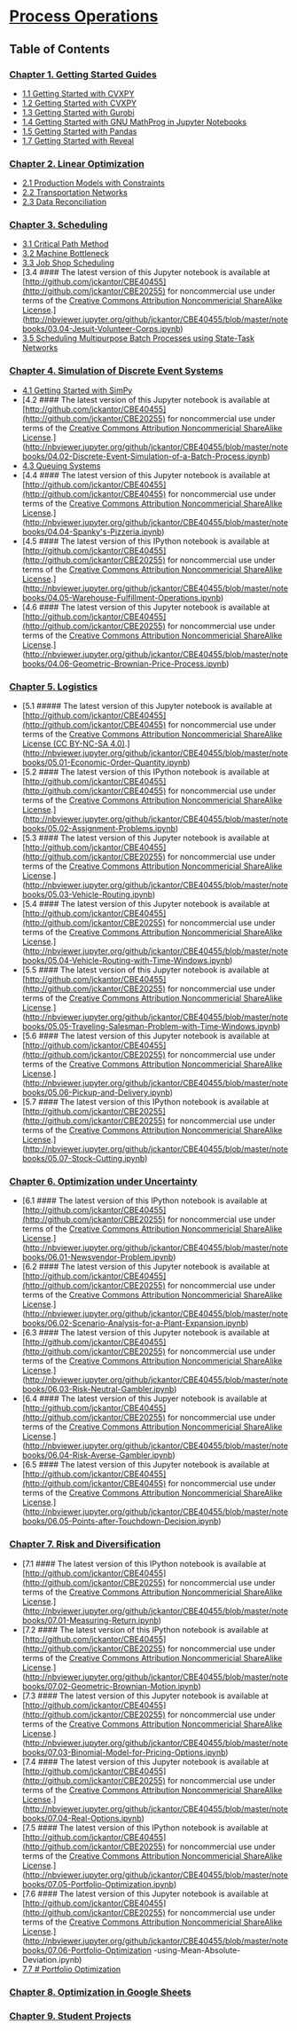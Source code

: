 
# [Process Operations](http://jckantor.github.io/CBE40455/)

## Table of Contents

### [Chapter 1. Getting Started Guides](http://nbviewer.jupyter.org/github/jckantor/CBE40455/blob/master/notebooks/01.00-Getting-Started-Guides.ipynb)
- [1.1 Getting Started with CVXPY](http://nbviewer.jupyter.org/github/jckantor/CBE40455/blob/master/notebooks/01.01-Getting-Started-with-CVXPY.ipynb)
- [1.2 Getting Started with CVXPY](http://nbviewer.jupyter.org/github/jckantor/CBE40455/blob/master/notebooks/01.02-Getting-Started-with-CVXPY.ipynb)
- [1.3 Getting Started with Gurobi](http://nbviewer.jupyter.org/github/jckantor/CBE40455/blob/master/notebooks/01.03-Getting-Started-with-Gurobi.ipynb)
- [1.4 Getting Started with GNU MathProg in Jupyter Notebooks](http://nbviewer.jupyter.org/github/jckantor/CBE40455/blob/master/notebooks/01.04-Getting-Started-with-GNU-MathProg.ipynb)
- [1.5 Getting Started with Pandas](http://nbviewer.jupyter.org/github/jckantor/CBE40455/blob/master/notebooks/01.05-Getting-Started-with-Pandas.ipynb)
- [1.7 Getting Started with Reveal](http://nbviewer.jupyter.org/github/jckantor/CBE40455/blob/master/notebooks/01.07-Getting-Started-with-Reveal.ipynb)

### [Chapter 2. Linear Optimization](http://nbviewer.jupyter.org/github/jckantor/CBE40455/blob/master/notebooks/02.00-Linear-Optimization.ipynb)
- [2.1 Production Models with Constraints](http://nbviewer.jupyter.org/github/jckantor/CBE40455/blob/master/notebooks/02.01-Production-Models-with-Constraints-(Pyomo).ipynb)
- [2.2 Transportation Networks](http://nbviewer.jupyter.org/github/jckantor/CBE40455/blob/master/notebooks/02.02-Transportation-Networks-(Pyomo).ipynb)
- [2.3 Data Reconciliation](http://nbviewer.jupyter.org/github/jckantor/CBE40455/blob/master/notebooks/02.03-Data-Reconciliation.ipynb)

### [Chapter 3. Scheduling](http://nbviewer.jupyter.org/github/jckantor/CBE40455/blob/master/notebooks/03.00-Scheduling.ipynb)
- [3.1 Critical Path Method](http://nbviewer.jupyter.org/github/jckantor/CBE40455/blob/master/notebooks/03.01-Critical-Path-Method.ipynb)
- [3.2 Machine Bottleneck](http://nbviewer.jupyter.org/github/jckantor/CBE40455/blob/master/notebooks/03.02-Machine-Bottleneck-(Pyomo).ipynb)
- [3.3 Job Shop Scheduling](http://nbviewer.jupyter.org/github/jckantor/CBE40455/blob/master/notebooks/03.03-Job-Shop-Scheduling.ipynb)
- [3.4 #### The latest version of this Jupyter notebook is available at [http://github.com/jckantor/CBE40455](http://github.com/jckantor/CBE20255)  for noncommercial use under terms of the [Creative Commons Attribution Noncommericial ShareAlike License](http://creativecommons.org/licenses/by-nc-sa/4.0/).](http://nbviewer.jupyter.org/github/jckantor/CBE40455/blob/master/notebooks/03.04-Jesuit-Volunteer-Corps.ipynb)
- [3.5 Scheduling Multipurpose Batch Processes using State-Task Networks](http://nbviewer.jupyter.org/github/jckantor/CBE40455/blob/master/notebooks/03.05-Scheduling-Multipurpose-Batch-Processes-using-State-Task-Networks.ipynb)

### [Chapter 4. Simulation of Discrete Event Systems](http://nbviewer.jupyter.org/github/jckantor/CBE40455/blob/master/notebooks/04.00-Simulation-of-Discrete-Event-Systems.ipynb)
- [4.1 Getting Started with SimPy](http://nbviewer.jupyter.org/github/jckantor/CBE40455/blob/master/notebooks/04.01-Getting-Started-with-SimPy.ipynb)
- [4.2 #### The latest version of this Jupyter notebook is available at [http://github.com/jckantor/CBE40455](http://github.com/jckantor/CBE20255)  for noncommercial use under terms of the [Creative Commons Attribution Noncommericial ShareAlike License](http://creativecommons.org/licenses/by-nc-sa/4.0/).](http://nbviewer.jupyter.org/github/jckantor/CBE40455/blob/master/notebooks/04.02-Discrete-Event-Simulation-of-a-Batch-Process.ipynb)
- [4.3 Queuing Systems](http://nbviewer.jupyter.org/github/jckantor/CBE40455/blob/master/notebooks/04.03-Queuing-Systems.ipynb)
- [4.4 #### The latest version of this Jupyter notebook is available at [http://github.com/jckantor/CBE40455](http://github.com/jckantor/CBE40455)  for noncommercial use under terms of the [Creative Commons Attribution Noncommericial ShareAlike License](http://creativecommons.org/licenses/by-nc-sa/4.0/).](http://nbviewer.jupyter.org/github/jckantor/CBE40455/blob/master/notebooks/04.04-Spanky's-Pizzeria.ipynb)
- [4.5 #### The latest version of this IPython notebook is available at [http://github.com/jckantor/CBE40455](http://github.com/jckantor/CBE20255)  for noncommercial use under terms of the [Creative Commons Attribution Noncommericial ShareAlike License](http://creativecommons.org/licenses/by-nc-sa/4.0/).](http://nbviewer.jupyter.org/github/jckantor/CBE40455/blob/master/notebooks/04.05-Warehouse-Fulfillment-Operations.ipynb)
- [4.6 #### The latest version of this Jupyter notebook is available at [http://github.com/jckantor/CBE40455](http://github.com/jckantor/CBE20255)  for noncommercial use under terms of the [Creative Commons Attribution Noncommericial ShareAlike License](http://creativecommons.org/licenses/by-nc-sa/4.0/).](http://nbviewer.jupyter.org/github/jckantor/CBE40455/blob/master/notebooks/04.06-Geometric-Brownian-Price-Process.ipynb)

### [Chapter 5. Logistics](http://nbviewer.jupyter.org/github/jckantor/CBE40455/blob/master/notebooks/05.00-Logistics.ipynb)
- [5.1 ##### The latest version of this Jupyter notebook is available at [http://github.com/jckantor/CBE40455](http://github.com/jckantor/CBE40455)  for noncommercial use under terms of the [Creative Commons Attribution Noncommericial ShareAlike License (CC BY-NC-SA 4.0)](http://creativecommons.org/licenses/by-nc-sa/4.0/).](http://nbviewer.jupyter.org/github/jckantor/CBE40455/blob/master/notebooks/05.01-Economic-Order-Quantity.ipynb)
- [5.2 #### The latest version of this IPython notebook is available at [http://github.com/jckantor/CBE40455](http://github.com/jckantor/CBE40455)  for noncommercial use under terms of the [Creative Commons Attribution Noncommericial ShareAlike License](http://creativecommons.org/licenses/by-nc-sa/4.0/).](http://nbviewer.jupyter.org/github/jckantor/CBE40455/blob/master/notebooks/05.02-Assignment-Problems.ipynb)
- [5.3 #### The latest version of this Jupyter notebook is available at [http://github.com/jckantor/CBE40455](http://github.com/jckantor/CBE20255)  for noncommercial use under terms of the [Creative Commons Attribution Noncommericial ShareAlike License](http://creativecommons.org/licenses/by-nc-sa/4.0/).](http://nbviewer.jupyter.org/github/jckantor/CBE40455/blob/master/notebooks/05.03-Vehicle-Routing.ipynb)
- [5.4 #### The latest version of this Jupyter notebook is available at [http://github.com/jckantor/CBE40455](http://github.com/jckantor/CBE20255)  for noncommercial use under terms of the [Creative Commons Attribution Noncommericial ShareAlike License](http://creativecommons.org/licenses/by-nc-sa/4.0/).](http://nbviewer.jupyter.org/github/jckantor/CBE40455/blob/master/notebooks/05.04-Vehicle-Routing-with-Time-Windows.ipynb)
- [5.5 #### The latest version of this Jupyter notebook is available at [http://github.com/jckantor/CBE40455](http://github.com/jckantor/CBE20255)  for noncommercial use under terms of the [Creative Commons Attribution Noncommericial ShareAlike License](http://creativecommons.org/licenses/by-nc-sa/4.0/).](http://nbviewer.jupyter.org/github/jckantor/CBE40455/blob/master/notebooks/05.05-Traveling-Salesman-Problem-with-Time-Windows.ipynb)
- [5.6 #### The latest version of this Jupyter notebook is available at [http://github.com/jckantor/CBE40455](http://github.com/jckantor/CBE20255)  for noncommercial use under terms of the [Creative Commons Attribution Noncommericial ShareAlike License](http://creativecommons.org/licenses/by-nc-sa/4.0/).](http://nbviewer.jupyter.org/github/jckantor/CBE40455/blob/master/notebooks/05.06-Pickup-and-Delivery.ipynb)
- [5.7 #### The latest version of this IPython notebook is available at [http://github.com/jckantor/CBE20255](http://github.com/jckantor/CBE20255)  for noncommercial use under terms of the [Creative Commons Attribution Noncommericial ShareAlike License](http://creativecommons.org/licenses/by-nc-sa/4.0/).](http://nbviewer.jupyter.org/github/jckantor/CBE40455/blob/master/notebooks/05.07-Stock-Cutting.ipynb)

### [Chapter 6. Optimization under Uncertainty](http://nbviewer.jupyter.org/github/jckantor/CBE40455/blob/master/notebooks/06.00-Optimization-under-Uncertainty.ipynb)
- [6.1 #### The latest version of this IPython notebook is available at [http://github.com/jckantor/CBE40455](http://github.com/jckantor/CBE20255)  for noncommercial use under terms of the [Creative Commons Attribution Noncommericial ShareAlike License](http://creativecommons.org/licenses/by-nc-sa/4.0/).](http://nbviewer.jupyter.org/github/jckantor/CBE40455/blob/master/notebooks/06.01-Newsvendor-Problem.ipynb)
- [6.2 #### The latest version of this Jupyter notebook is available at [http://github.com/jckantor/CBE40455](http://github.com/jckantor/CBE20255)  for noncommercial use under terms of the [Creative Commons Attribution Noncommericial ShareAlike License](http://creativecommons.org/licenses/by-nc-sa/4.0/).](http://nbviewer.jupyter.org/github/jckantor/CBE40455/blob/master/notebooks/06.02-Scenario-Analysis-for-a-Plant-Expansion.ipynb)
- [6.3 #### The latest version of this Jupyter notebook is available at [http://github.com/jckantor/CBE40455](http://github.com/jckantor/CBE20255)  for noncommercial use under terms of the [Creative Commons Attribution Noncommericial ShareAlike License](http://creativecommons.org/licenses/by-nc-sa/4.0/).](http://nbviewer.jupyter.org/github/jckantor/CBE40455/blob/master/notebooks/06.03-Risk-Neutral-Gambler.ipynb)
- [6.4 #### The latest version of this Jupyer notebook is available at [http://github.com/jckantor/CBE40455](http://github.com/jckantor/CBE20255)  for noncommercial use under terms of the [Creative Commons Attribution Noncommericial ShareAlike License](http://creativecommons.org/licenses/by-nc-sa/4.0/).](http://nbviewer.jupyter.org/github/jckantor/CBE40455/blob/master/notebooks/06.04-Risk-Averse-Gambler.ipynb)
- [6.5 #### The latest version of this Jupyter notebook is available at [http://github.com/jckantor/CBE40455](http://github.com/jckantor/CBE40455)  for noncommercial use under terms of the [Creative Commons Attribution Noncommericial ShareAlike License](http://creativecommons.org/licenses/by-nc-sa/4.0/).](http://nbviewer.jupyter.org/github/jckantor/CBE40455/blob/master/notebooks/06.05-Points-after-Touchdown-Decision.ipynb)

### [Chapter 7. Risk and Diversification](http://nbviewer.jupyter.org/github/jckantor/CBE40455/blob/master/notebooks/07.00-Risk-and-Diversification.ipynb)
- [7.1 #### The latest version of this IPython notebook is available at [http://github.com/jckantor/CBE40455](http://github.com/jckantor/CBE20255)  for noncommercial use under terms of the [Creative Commons Attribution Noncommericial ShareAlike License](http://creativecommons.org/licenses/by-nc-sa/4.0/).](http://nbviewer.jupyter.org/github/jckantor/CBE40455/blob/master/notebooks/07.01-Measuring-Return.ipynb)
- [7.2 #### The latest version of this IPython notebook is available at [http://github.com/jckantor/CBE40455](http://github.com/jckantor/CBE20255)  for noncommercial use under terms of the [Creative Commons Attribution Noncommericial ShareAlike License](http://creativecommons.org/licenses/by-nc-sa/4.0/).](http://nbviewer.jupyter.org/github/jckantor/CBE40455/blob/master/notebooks/07.02-Geometric-Brownian-Motion.ipynb)
- [7.3 #### The latest version of this Jupyter notebook is available at [http://github.com/jckantor/CBE40455](http://github.com/jckantor/CBE20255)  for noncommercial use under terms of the [Creative Commons Attribution Noncommericial ShareAlike License](http://creativecommons.org/licenses/by-nc-sa/4.0/).](http://nbviewer.jupyter.org/github/jckantor/CBE40455/blob/master/notebooks/07.03-Binomial-Model-for-Pricing-Options.ipynb)
- [7.4 #### The latest version of this Jupyter notebook is available at [http://github.com/jckantor/CBE40455](http://github.com/jckantor/CBE20255)  for noncommercial use under terms of the [Creative Commons Attribution Noncommericial ShareAlike License](http://creativecommons.org/licenses/by-nc-sa/4.0/).](http://nbviewer.jupyter.org/github/jckantor/CBE40455/blob/master/notebooks/07.04-Real-Options.ipynb)
- [7.5 #### The latest version of this IPython notebook is available at [http://github.com/jckantor/CBE40455](http://github.com/jckantor/CBE20255)  for noncommercial use under terms of the [Creative Commons Attribution Noncommericial ShareAlike License](http://creativecommons.org/licenses/by-nc-sa/4.0/).](http://nbviewer.jupyter.org/github/jckantor/CBE40455/blob/master/notebooks/07.05-Portfolio-Optimization.ipynb)
- [7.6 #### The latest version of this Jupyter notebook is available at [http://github.com/jckantor/CBE40455](http://github.com/jckantor/CBE20255)  for noncommercial use under terms of the [Creative Commons Attribution Noncommericial ShareAlike License](http://creativecommons.org/licenses/by-nc-sa/4.0/).](http://nbviewer.jupyter.org/github/jckantor/CBE40455/blob/master/notebooks/07.06-Portfolio-Optimization -using-Mean-Absolute-Deviation.ipynb)
- [7.7 # Portfolio Optimization](http://nbviewer.jupyter.org/github/jckantor/CBE40455/blob/master/notebooks/07.07-MAD-Portfolio-Optimization.ipynb)

### [Chapter 8. Optimization in Google Sheets](http://nbviewer.jupyter.org/github/jckantor/CBE40455/blob/master/notebooks/08.00-Optimization-in-Google-Sheets.ipynb)

### [Chapter 9. Student Projects](http://nbviewer.jupyter.org/github/jckantor/CBE40455/blob/master/notebooks/09.00-Student-Projects.ipynb)